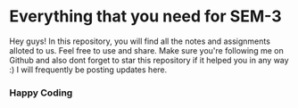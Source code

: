 # Everything that you need for SEM-3 ###

 Hey guys! In this repository, you will find all the notes and assignments alloted to us.
 Feel free to use and share.
 Make sure you're following me on Github and also dont forget to star this repository if it helped you in any way :)
 I will frequently be posting updates here.
### Happy Coding
